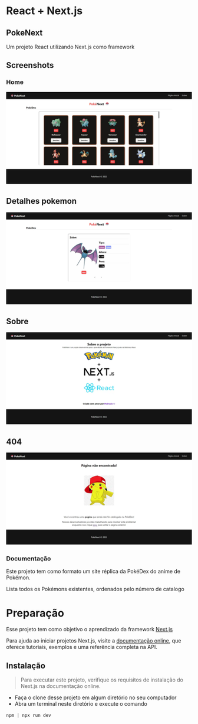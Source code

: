 # React + Next.js

## PokeNext

Um projeto React utilizando Next.js como framework

## Screenshots

### Home
<img src="./public/home.webp"></img>

## Detalhes pokemon
<img src="./public/pokemon_details.webp"></img>

## Sobre
<img src="./public/about.webp"></img>

## 404
<img src="./public/error.webp"></img>
### Documentação

Este projeto tem como formato um site réplica da PokéDex do anime de Pokémon.

Lista todos os Pokémons existentes, ordenados pelo número de catalogo

# Preparação

Esse projeto tem como objetivo o aprendizado da framework [Next.js](https://nextjs.org/)

Para ajuda ao iniciar projetos Next.js, visite a
[documentação online](https://nextjs.org/docs), que oferece tutoriais, exemplos e uma referência completa na API.

## Instalação

> Para executar este projeto, verifique os requisitos de instalação do Next.js na documentação online.

-   Faça o clone desse projeto em algum diretório no seu computador
-   Abra um terminal neste diretório e execute o comando

```py
npm | npx run dev
```

